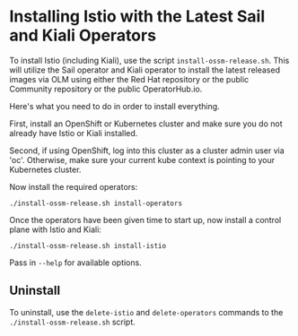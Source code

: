 # Installing Istio with the Latest Sail and Kiali Operators

To install Istio (including Kiali), use the script `install-ossm-release.sh`. This will utilize the Sail operator and Kiali operator to install the latest released images via OLM using either the Red Hat repository or the public Community repository or the public OperatorHub.io.

Here's what you need to do in order to install everything.

First, install an OpenShift or Kubernetes cluster and make sure you do not already have Istio or Kiali installed.

Second, if using OpenShift, log into this cluster as a cluster admin user via 'oc'. Otherwise, make sure your current kube context is pointing to your Kubernetes cluster.

Now install the required operators:

```
./install-ossm-release.sh install-operators
```

Once the operators have been given time to start up, now install a control plane with Istio and Kiali:

```
./install-ossm-release.sh install-istio
```

Pass in `--help` for available options.

## Uninstall

To uninstall, use the `delete-istio` and `delete-operators` commands to the `./install-ossm-release.sh` script.
